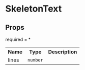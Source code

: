 # SkeletonText
## Props
required = *
<table><tr><th>Name</th><th>Type</th><th>Description</th></tr><tr><td>lines</td><td><code>number</code></td><td></td></tr></table>